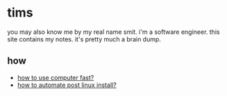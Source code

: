 # tims

you may also know me by my real name smit. i'm a software engineer. this site contains my notes. it's pretty much a brain dump.

## how

- [how to use computer fast?](/use-computer-fast)
- [how to automate post linux install?](/automate-post-linux-install)
